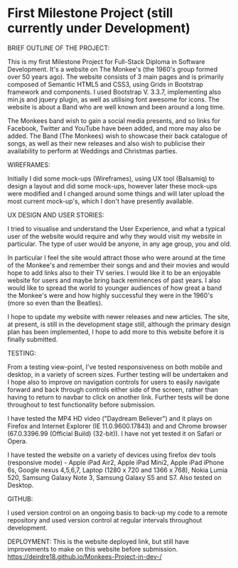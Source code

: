 
# First Milestone Project (still currently under Development)

BRIEF OUTLINE OF THE PROJECT:

This is my first Milestone Project for Full-Stack Diploma in Software Development. It's a website on The Monkee's (the 1960's group formed over 50 years ago). The website consists of 3 main pages and is primarily composed of Semantic HTML5 and CSS3, using Grids in Bootstrap framework and components. I used Bootstrap V. 3.3.7, implementing also min.js and jquery plugin, as well as utilising font awesome for icons. The website is about a Band who are well known and been around a long time. 

The Monkees band wish to gain a social media presents, and so links for Facebook, Twitter and YouTube have been added, and more may also be added. The Band (The Monkees) wish to showcase their back catalogue of songs, as well as their new releases and also wish to publicise their availability to perform at Weddings and Christmas parties.

WIREFRAMES:

Initially I did some mock-ups (Wireframes), using UX tool (Balsamiq) to design a layout and did some mock-ups, however later these mock-ups were modified and I changed around some things and will later upload the most current mock-up's, which I don't have presently available.

UX DESIGN AND USER STORIES:

I tried to visualise and understand the User Experience, and what a typical user of the website would require and why they would visit my website in particular. The type of user would be anyone, in any age group, you and old. 

In particular I feel the site would attract those who were around at the time of the Monkee's and remember their songs and and their movies and would hope to add links also to their TV series. I would like it to be an enjoyable website for users and maybe bring back reminences of past years. I also would like to spread the world to younger audiences of how great a band the Monkee's were and how highly successful they were in the 1960's (more so even than the Beatles). 

I hope to update my website with newer releases and new articles. The site, at present, is still in the development stage still, although the primary design plan has been implemented, I hope to add more to this website before it is finally submitted.

TESTING:

From a testing view-point, I've tested responsiveness on both mobile and desktop, in a variety of screen sizes. Further testing will be undertaken and I hope also to improve on navigation controls for users to easily navigate forward and back through controls either side of the screen, rather than having to return to navbar to click on another link. Further tests will be done throughout to test functionality before submission.

I have tested the MP4 HD video ("Daydream Believer") and it plays on Firefox and Internet Explorer (IE 11.0.9600.17843) and and Chrome browser (67.0.3396.99 (Official Build) (32-bit)). I have not yet tested it on Safari or Opera.

I have tested the website on a variety of devices using firefox dev tools (responsive mode) - Apple iPad Air2, Apple iPad Mini2, Apple iPad iPhone 6s, Google nexus 4,5,6,7, Laptop (1280 x 720 and 1366 x 768), Nokia Lumia 520, Samsung Galaxy Note 3, Samsung Galaxy S5 and S7. Also tested on Desktop. 

GITHUB:

I used version control on an ongoing basis to back-up my code to a remote repository and used version control at regular intervals throughout development.

DEPLOYMENT:
This is the website deployed link, but still have improvements to make on this website before submission. 
https://deirdre18.github.io/Monkees-Project-in-dev-/